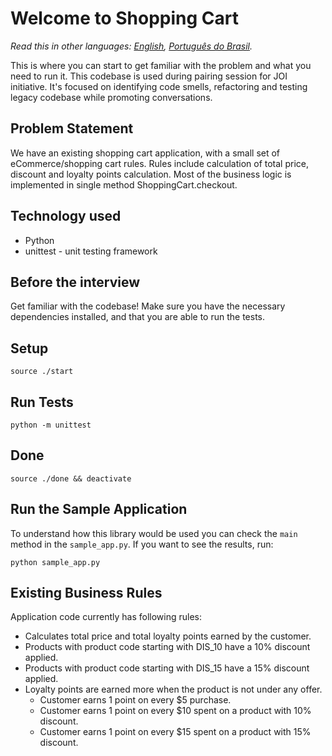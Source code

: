 # Welcome to Shopping Cart

*Read this in other languages: [English](README.md), [Português do Brasil](README.pt-br.md).*

This is where you can start to get familiar with the problem and what you need to run it.
This codebase is used during pairing session for JOI initiative.
It's focused on identifying code smells, refactoring and testing legacy codebase while promoting
conversations.

## Problem Statement

We have an existing shopping cart application, with a small set of eCommerce/shopping cart rules. Rules include calculation of total price, discount and loyalty points calculation. Most of the business logic is implemented in single method ShoppingCart.checkout.

## Technology used

- Python
- unittest - unit testing framework

## Before the interview

Get familiar with the codebase! Make sure you have the necessary dependencies installed, and that you are able to run the tests.

## Setup

```console
source ./start
```

## Run Tests

```console
python -m unittest
```

## Done

```console
source ./done && deactivate
```

## Run the Sample Application

To understand how this library would be used you can check the `main` method in the `sample_app.py`. If you want to see the results, run:

```console
python sample_app.py
```

## Existing Business Rules

Application code currently has following rules:

- Calculates total price and total loyalty points earned by the customer.
- Products with product code starting with DIS_10 have a 10% discount applied.
- Products with product code starting with DIS_15 have a 15% discount applied.
- Loyalty points are earned more when the product is not under any offer.
  - Customer earns 1 point on every \$5 purchase.
  - Customer earns 1 point on every \$10 spent on a product with 10% discount.
  - Customer earns 1 point on every \$15 spent on a product with 15% discount.
